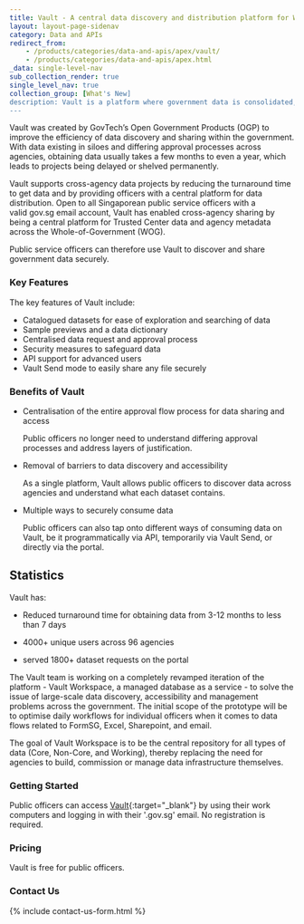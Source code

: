 ```yaml
---
title: Vault - A central data discovery and distribution platform for WOG
layout: layout-page-sidenav
category: Data and APIs
redirect_from:
    - /products/categories/data-and-apis/apex/vault/
    - /products/categories/data-and-apis/apex.html
_data: single-level-nav
sub_collection_render: true
single_level_nav: true
collection_group: [What's New]
description: Vault is a platform where government data is consolidated, organised and made discoverable for public servants to explore, search and securely access..
---
```


Vault was created by GovTech’s Open Government Products (OGP) to improve the efficiency of data discovery and sharing within the government. 
With data existing in siloes and differing approval processes across agencies, obtaining data usually takes a few months to even a year, which leads to projects being delayed or shelved permanently. 

Vault supports cross-agency data projects by reducing the turnaround time to get data and by providing officers with a central platform for data distribution.
Open to all Singaporean public service officers with a valid gov.sg email account, Vault has enabled cross-agency sharing by being a central platform for Trusted Center data and agency metadata across the Whole-of-Government (WOG). 

Public service officers can therefore use Vault to discover and share government data securely.

### Key Features

The key features of Vault include:
- Catalogued datasets for ease of exploration and searching of data
- Sample previews and a data dictionary 
- Centralised data request and approval process
- Security measures to safeguard data
- API support for advanced users
- Vault Send mode to easily share any file securely

### Benefits of Vault

- Centralisation of the entire approval flow process for data sharing and access 

  Public officers no longer need to understand differing approval processes and address layers of justification.

- Removal of barriers to data discovery and accessibility

  As a single platform, Vault allows public officers to discover data across agencies and understand what each dataset contains.
  
- Multiple ways to securely consume data

  Public officers can also tap onto different ways of consuming data on Vault, be it programmatically via API, temporarily via Vault Send, or directly via the portal.

## Statistics

Vault has: 

- Reduced turnaround time for obtaining data from 3-12 months to less than 7 days

- 4000+ unique users across 96 agencies

- served 1800+ dataset requests on the portal


The Vault team is working on a completely revamped iteration of the platform - Vault Workspace, a managed database as a service - to solve the issue of large-scale data discovery, accessibility and management problems across the government. The initial scope of the prototype will be to optimise daily workflows for individual officers when it comes to data flows related to FormSG, Excel, Sharepoint, and email. 

The goal of Vault Workspace is to be the central repository for all types of data (Core, Non-Core, and Working), thereby replacing the need for agencies to build, commission or manage data infrastructure themselves. 


### Getting Started

Public officers can access [Vault](https://vault.gov.sg){:target="_blank"} by using their work computers and logging in with their '.gov.sg' email. 
No registration is required.


### Pricing

Vault is free for public officers.

### Contact Us

{% include contact-us-form.html %}
